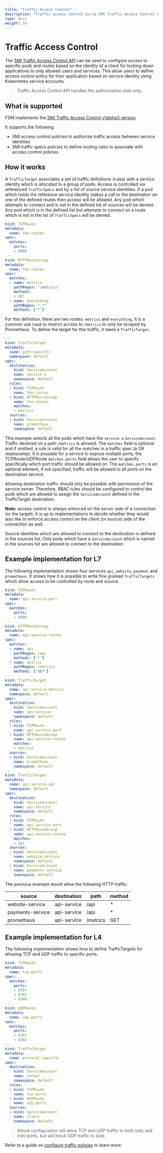 ```yaml
---
title: "Traffic Access Control"
description: "Traffic access control using SMI Traffic Access Control API"
type: docs
weight: 10
---
```


# Traffic Access Control

The [SMI Traffic Access Control API](https://github.com/servicemeshinterface/smi-spec/blob/main/apis/traffic-access/v1alpha3/traffic-access.md) can be used to configure access to specific pods and routes based on the identity of a client for locking down applications to only allowed users and services. This allow users to define access control policy for their application based on service identity using Kubernetes service accounts.

> Traffic Access Control API handles the authorization side only.

## What is supported

FSM implements the [SMI Traffic Access Control v1alpha3 version](https://github.com/servicemeshinterface/smi-spec/blob/main/apis/traffic-access/v1alpha3/traffic-access.md).

It supports the following:

- SMI access control policies to authorize traffic access between service identities
- SMI traffic specs policies to define routing rules to associate with access control policies

## How it works

A `TrafficTarget` associates a set of traffic definitions (rules) with a service identity which is allocated to a group of pods.  Access is controlled
via referenced `TrafficSpecs` and by a list of source service identities.  If a pod which holds the reference service identity makes a call to the destination on one of the defined routes then access will be allowed. Any pod which attempts to connect and is not in
the defined list of sources will be denied.  Any pod which is in the defined list but attempts to connect on a route which is not in the list of `TrafficSpecs` will be denied.

```yaml
kind: TCPRoute
metadata:
  name: the-routes
spec:
  matches:
    ports:
    - 8080
---
kind: HTTPRouteGroup
metadata:
  name: the-routes
spec:
  matches:
  - name: metrics
    pathRegex: "/metrics"
    methods:
    - GET
  - name: everything
    pathRegex: ".*"
    methods: ["*"]
```

For this definition, there are two routes: `metrics` and `everything`. It is a common use case to restrict access to `/metrics` to only be scraped by Prometheus. To define the target for this traffic, it takes a `TrafficTarget`.

```yaml
---
kind: TrafficTarget
metadata:
  name: path-specific
  namespace: default
spec:
  destination:
    kind: ServiceAccount
    name: service-a
    namespace: default
  rules:
  - kind: TCPRoute
    name: the-routes
  - kind: HTTPRouteGroup
    name: the-routes
    matches:
    - metrics
  sources:
  - kind: ServiceAccount
    name: prometheus
    namespace: default
```

This example selects all the pods which have the `service-a` `ServiceAccount`. Traffic destined on a path `/metrics` is allowed. The `matches` field is
optional and if omitted, a rule is valid for all the matches in a traffic spec (a OR relationship).  It is possible for a service to expose multiple ports,
the TCPRoute/UDPRoute `matches.ports` field allows the user to specify specifically which port traffic should be allowed on. The `matches.ports` is an optional element, if not specified, traffic will be allowed to all ports on the destination service.

Allowing destination traffic should only be possible with permission of the service owner. Therefore, RBAC rules should be configured to control the pods
which are allowed to assign the `ServiceAccount` defined in the TrafficTarget destination.

**Note:** access control is *always* enforced on the *server* side of a connection (or the target). It is up to implementations to decide whether they would also like to enforce access control on the *client* (or source) side of the connection as well.

Source identities which are allowed to connect to the destination is defined in the sources list.  Only pods which have a `ServiceAccount` which is named in the sources list are allowed to connect to the destination.

## Example implementation for L7

The following implementation shows four services `api`, `website`, `payment` and `prometheus`. It shows how it is possible to write fine grained `TrafficTargets` which allow access to be controlled by route and source.

```yaml
kind: TCPRoute
metadata:
  name: api-service-port
spec:
  matches:
    ports:
    - 8080
---
kind: HTTPRouteGroup
metadata:
  name: api-service-routes
spec:
  matches:
  - name: api
    pathRegex: /api
    methods: ["*"]
  - name: metrics
    pathRegex: /metrics
    methods: ["GET"]
---
kind: TrafficTarget
metadata:
  name: api-service-metrics
  namespace: default
spec:
  destination:
    kind: ServiceAccount
    name: api-service
    namespace: default
  rules:
  - kind: TCPRoute
    name: api-service-port
  - kind: HTTPRouteGroup
    name: api-service-routes
    matches:
    - metrics
  sources:
  - kind: ServiceAccount
    name: prometheus
    namespace: default
---
kind: TrafficTarget
metadata:
  name: api-service-api
  namespace: default
spec:
  destination:
    kind: ServiceAccount
    name: api-service
    namespace: default
  rules:
  - kind: TCPRoute
    name: api-service-port
  - kind: HTTPRouteGroup
    name: api-service-routes
    matches:
    - api
  sources:
  - kind: ServiceAccount
    name: website-service
    namespace: default
  - kind: ServiceAccount
    name: payments-service
    namespace: default
```

The previous example would allow the following HTTP traffic:

| source            | destination   | path     | method |
| ----------------- | ------------- | -------- | ------ |
| website-service   | api-service   | /api     | *      |
| payments-service  | api-service   | /api     | *      |
| prometheus        | api-service   | /metrics | GET    |

## Example implementation for L4

The following implementation shows how to define TrafficTargets for allowing TCP and UDP traffic to specific ports.

```yaml
kind: TCPRoute
metadata:
  name: tcp-ports
spec:
  matches:
    ports:
    - 8301
    - 8302
    - 8300
---
kind: UDPRoute
metadata:
  name: udp-ports
spec:
  matches:
    ports:
    - 8301
    - 8302
---
kind: TrafficTarget
metadata:
  name: protocal-specific
spec:
  destination:
    kind: ServiceAccount
    name: server
    namespace: default
  rules:
  - kind: TCPRoute
    name: tcp-ports
  - kind: UDPRoute
    name: udp-ports
  sources:
  - kind: ServiceAccount
    name: client
    namespace: default
```

> Above configuration will allow TCP and UDP traffic to both `8301` and `8302` ports, but will block UDP traffic to `8300`.

Refer to a guide on [configure traffic policies](/getting_started/traffic_policies/) to learn more.